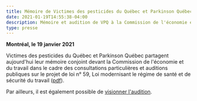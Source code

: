 ```yaml
---
title: Mémoire de Victimes des pesticides du Québec et Parkinson Québec
date: 2021-01-19T14:55:38-04:00
description: Mémoire et audition de VPQ à la Commission de l'économie et du travail pour la modernisation de la loi en santé et sécurité du travail - projet de loi n° 59
type: presse 
---
```


**Montréal, le 19 janvier 2021**

Victimes des pesticides du Québec et Parkinson Québec partagent aujourd'hui leur mémoire conjoint devant la Commission de l'économie et du travail dans le cadre des consultations particulières et auditions publiques sur le projet de loi n° 59, Loi modernisant le régime de santé et de sécurité du travail ([pdf](20210111_Rapport_Pesticides_Maladies_chroniques_Projet_de_Loi_59.pdf)).

Par ailleurs, il est également possible de [visionner l'audition](http://www.assnat.qc.ca/fr/video-audio/archives-parlementaires/travaux-commissions/AudioVideo-88265.html).

